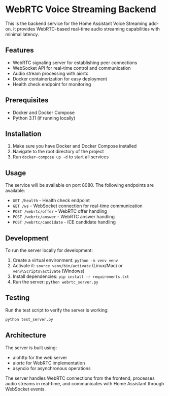 # WebRTC Voice Streaming Backend

This is the backend service for the Home Assistant Voice Streaming add-on. It provides WebRTC-based real-time audio streaming capabilities with minimal latency.

## Features

- WebRTC signaling server for establishing peer connections
- WebSocket API for real-time control and communication
- Audio stream processing with aiortc
- Docker containerization for easy deployment
- Health check endpoint for monitoring

## Prerequisites

- Docker and Docker Compose
- Python 3.11 (if running locally)

## Installation

1. Make sure you have Docker and Docker Compose installed
2. Navigate to the root directory of the project
3. Run `docker-compose up -d` to start all services

## Usage

The service will be available on port 8080. The following endpoints are available:

- `GET /health` - Health check endpoint
- `GET /ws` - WebSocket connection for real-time communication
- `POST /webrtc/offer` - WebRTC offer handling
- `POST /webrtc/answer` - WebRTC answer handling
- `POST /webrtc/candidate` - ICE candidate handling

## Development

To run the server locally for development:

1. Create a virtual environment: `python -m venv venv`
2. Activate it: `source venv/bin/activate` (Linux/Mac) or `venv\Scripts\activate` (Windows)
3. Install dependencies: `pip install -r requirements.txt`
4. Run the server: `python webrtc_server.py`

## Testing

Run the test script to verify the server is working:

```bash
python test_server.py
```

## Architecture

The server is built using:
- aiohttp for the web server
- aiortc for WebRTC implementation
- asyncio for asynchronous operations

The server handles WebRTC connections from the frontend, processes audio streams in real-time, and communicates with Home Assistant through WebSocket events.